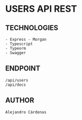 # USERS API REST

## TECHNOLOGIES

    - Express - Morgan
    - Typescript
    - Typeorm
    - Swagger

## ENDPOINT

    /api/users
    /api/docs

## AUTHOR

    Alejandro Cárdenas